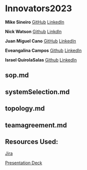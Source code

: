 # Innovators2023

**Mike Sineiro**
[GitHub](https://github.com/KrustyKode)
[LinkedIn](https://www.linkedin.com/in/michael-sineiro-4784b517b/)


**Nick Watson**
[Github](https://github.com/GODKINGDEATHLORD)
[Linkdln](https://www.linkedin.com/in/nicolaus-watson/)


**Juan Miguel Cano**
[GitHub](https://github.com/jmcano50)
[LinkedIn](www.linkedin.com/in/juan-cano-3021578)

**Eveangalina Campos**
[Github](https://github.com/Eveangalina)
[LinkedIn](www.linkedin.com/in/eveangalina-s-campos-b42346176)

**Israel QuirolaSalas**
[Github](https://github.com/israelqui)
[LinkedIn](https://www.linkedin.com/in/israelquirola/)

## sop.md


## systemSelection.md


## topology.md



## teamagreement.md

## Resources Used: 

[Jira](https://innovators2023.atlassian.net/jira/software/projects/KAN/boards/1)

[Presentation Deck](https://docs.google.com/presentation/d/12yA15td0V8S1QSxxpfWo08aG7yNqr906Ei0KpzH-sTA/edit#slide=id.g2accd1c413_3_31)
